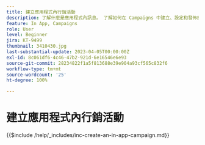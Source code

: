 ```yaml
---
title: 建立應用程式內行銷活動
description: 了解什麼是應用程式內訊息。 了解如何在 Campaigns 中建立、設定和發佈應用程式內訊息。
feature: In App, Campaigns
role: User
level: Beginner
jira: KT-9499
thumbnail: 3410430.jpg
last-substantial-update: 2023-04-05T00:00:00Z
exl-id: 8c061df6-4c46-47b2-921d-6e16546e6e93
source-git-commit: 28234822f1a5f813688e39e904a93cf565c832f6
workflow-type: tm+mt
source-wordcount: '25'
ht-degree: 100%

---
```


# 建立應用程式內行銷活動

{{$include /help/_includes/inc-create-an-in-app-campaign.md}}
